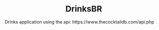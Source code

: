 <h1 align="center" style="font-size: 26;" >
   DrinksBR
</h1>
Drinks application using the api: https://www.thecocktaildb.com/api.php
